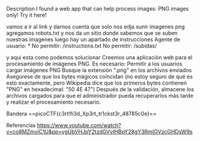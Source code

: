 Description
I found a web app that can help process images: PNG images only!
Try it here!

vamos a ir al link y darnos cuenta que solo nos edja sunir imagenes png
agregamos robots.txt y nos da un sitio donde sabemos que se suben nuestras imagenes
luego hay un apartado de instrucciones 
Agente de usuario: *
No permitir: /instructions.txt
No permitir: /subidas/


y aqui esta como podemos solucionar
Creemos una aplicación web para el procesamiento de imágenes PNG.
Es necesario:
Permitir a los usuarios cargar imágenes PNG
	Busque la extensión ".png" en los archivos enviados
	Asegúrese de que los bytes mágicos coincidan (no estoy seguro de qué es esto exactamente, pero Wikipedia dice que los primeros bytes contienen "PNG" en hexadecimal: "50 4E 47")
Después de la validación, almacene los archivos cargados para que el administrador pueda recuperarlos más tarde y realizar el procesamiento necesario.




Bandera
==picoCTF{c3rt!fi3d_Xp3rt_tr1ckst3r_48785c0e}==

Referencias 
https://www.youtube.com/watch?v=co8MZmviC1U&pp=ygUbVHJpY2tzdGVyIHBpY28gY3RmIGVzcGHDsW9s